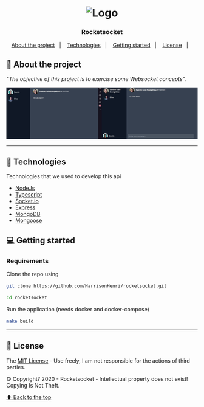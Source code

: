 <h1 align="center">
	<img alt="Logo" src="https://cdn-icons-png.flaticon.com/512/1049/1049874.png" width="200px" />
</h1>

<h3 align="center">
  Rocketsocket
</h3>

<p align="center">
  <a href="#-about-the-project">About the project</a>&nbsp;&nbsp;&nbsp;|&nbsp;&nbsp;&nbsp;
  <a href="#-technologies">Technologies</a>&nbsp;&nbsp;&nbsp;|&nbsp;&nbsp;&nbsp;
  <a href="#-getting-started">Getting started</a>&nbsp;&nbsp;&nbsp;|&nbsp;&nbsp;&nbsp;
  <a href="#-license">License</a>&nbsp;&nbsp;&nbsp;|&nbsp;&nbsp;&nbsp;
</p>


## 📜 About the project

_"The objective of this project is to exercise some Websocket concepts"._

![Home](.github/assets/rocketchat.png)

---
## 🚀 Technologies

Technologies that we used to develop this api

- [NodeJs](https://nodejs.org/en/)
- [Typescript](https://www.typescriptlang.org/)
- [Socket.io](https://socket.io/)
- [Express](https://expressjs.com/pt-br/)
- [MongoDB](https://www.mongodb.com/pt-br)
- [Mongoose](https://mongoosejs.com/)

## 💻 Getting started

### Requirements

Clone the repo using

```bash
git clone https://github.com/HarrisonHenri/rocketsocket.git
```

```bash
cd rocketsocket
```

Run the application (needs docker and docker-compose)

```bash
make build
```

---
## 📝 License

The [MIT License](https://opensource.org/licenses/MIT) - Use freely, I am not responsible for the actions of third parties.

©️ Copyright? 2020 - Rocketsocket - Intellectual property does not exist! Copying Is Not Theft.

[⬆ Back to the top](#-about-the-project)
